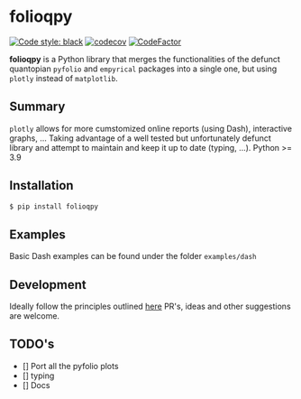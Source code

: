 # folioqpy

[![Code style: black](https://img.shields.io/badge/code%20style-black-000000.svg)](https://github.com/psf/black)
[![codecov](https://codecov.io/github/MBounouar/folioqpy/branch/main/graph/badge.svg?token=1H51ZECQ7H)](https://codecov.io/github/MBounouar/folioqpy)
[![CodeFactor](https://www.codefactor.io/repository/github/mbounouar/folioqpy/badge)](https://www.codefactor.io/repository/github/mbounouar/folioqpy)

**folioqpy** is a Python library that merges the functionalities of the defunct quantopian `pyfolio` and `empyrical` packages into a single one, but using `plotly` instead of `matplotlib`.

## Summary

`plotly` allows for more cumstomized online reports (using Dash), interactive graphs, ...
Taking advantage of a well tested but unfortunately defunct library and attempt to maintain and keep it up to date (typing, ...).
Python >= 3.9

## Installation

```bash
$ pip install folioqpy
```

## Examples

Basic Dash examples can be found under the folder `examples/dash`

## Development

Ideally follow the principles outlined [here](https://nvie.com/posts/a-successful-git-branching-model/)
PR's, ideas and other suggestions are welcome.

## TODO's

- [] Port all the pyfolio plots
- [] typing
- [] Docs
